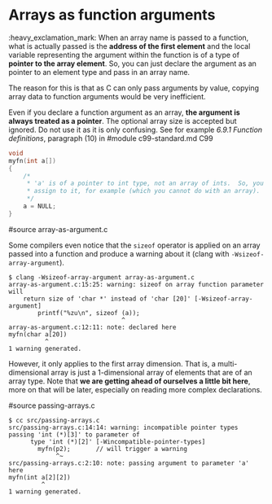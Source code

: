 # Arrays as function arguments

:heavy\_exclamation\_mark: When an array name is passed to a function, what is
actually passed is the **address of the first element** and the local variable
representing the argument within the function is of a type of **pointer to the
array element**.  So, you can just declare the argument as an pointer to an
element type and pass in an array name.

The reason for this is that as C can only pass arguments by value, copying array
data to function arguments would be very inefficient.

Even if you declare a function argument as an array, **the argument is always
treated as a pointer**.  The optional array size is accepted but ignored.  Do
not use it as it is only confusing.  See for example *6.9.1 Function
definitions*, paragraph (10) in
#module c99-standard.md C99

```C
void
myfn(int a[])
{
	/*
	 * 'a' is of a pointer to int type, not an array of ints.  So, you can
	 * assign to it, for example (which you cannot do with an array).
	 */
	a = NULL;
}
```

#source array-as-argument.c

Some compilers even notice that the `sizeof` operator is applied on an array
passed into a function and produce a warning about it (clang with
`-Wsizeof-array-argument`).

```
$ clang -Wsizeof-array-argument array-as-argument.c
array-as-argument.c:15:25: warning: sizeof on array function parameter will
    return size of 'char *' instead of 'char [20]' [-Wsizeof-array-argument]
        printf("%zu\n", sizeof (a));
                               ^
array-as-argument.c:12:11: note: declared here
myfn(char a[20])
          ^
1 warning generated.
```

However, it only applies to the first array dimension.  That is, a
multi-dimensional array is just a 1-dimensional array of elements that are of an
array type.  Note that **we are getting ahead of ourselves a little bit here**,
more on that will be later, especially on reading more complex declarations.

#source passing-arrays.c

```
$ cc src/passing-arrays.c
src/passing-arrays.c:14:14: warning: incompatible pointer types passing 'int (*)[3]' to parameter of
      type 'int (*)[2]' [-Wincompatible-pointer-types]
        myfn(p2);       // will trigger a warning
             ^~
src/passing-arrays.c:2:10: note: passing argument to parameter 'a' here
myfn(int a[2][2])
         ^
1 warning generated.
```
